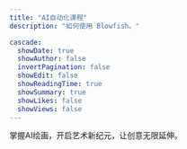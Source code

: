 ```yaml
---
title: "AI自动化课程"
description: "如何使用 Blowfish。"

cascade:
  showDate: true
  showAuthor: false
  invertPagination: false
  showEdit: false
  showReadingTime: true
  showSummary: true
  showLikes: false
  showViews: false
---
```


掌握AI绘画，开启艺术新纪元，让创意无限延伸。